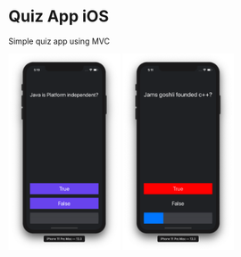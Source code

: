 # Quiz App iOS

Simple quiz app using MVC 

 <img src="ss/1.png" width="200">  <img src="ss/2.png" width="200">
 
  
